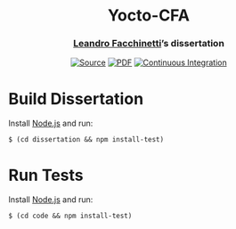 <h1 align="center">Yocto-CFA</h1>
<h3 align="center"><a href="https://www.leafac.com">Leandro Facchinetti</a>’s dissertation</h3>
<p align="center">
<a href="https://github.com/leafac/yocto-cfa"><img alt="Source" src="https://img.shields.io/badge/Source---" /></a>
<a href="dissertation/yocto-cfa.pdf"><img alt="PDF" src="https://img.shields.io/badge/PDF---" /></a>
<a href="https://github.com/leafac/yocto-cfa/actions"><img alt="Continuous Integration" src="https://github.com/leafac/yocto-cfa/workflows/.github/workflows/main.yml/badge.svg" /></a>
</p>

# Build Dissertation

Install [Node.js](https://nodejs.org/) and run:

```console
$ (cd dissertation && npm install-test)
```

# Run Tests

Install [Node.js](https://nodejs.org/) and run:

```console
$ (cd code && npm install-test)
```
